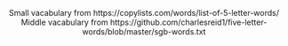 <br />
<div align = "center">
<a href = "https://github.com/vtx123/rdreams_homework/blob/lesson13/Lesson13/doc/gamePlayExample.png"></a>
<br />
<a href = "https://github.com/vtx123/rdreams_homework/blob/lesson13/Lesson13/doc/processPlayAlgo.png"></a>
<br />
Small vacabulary from https://copylists.com/words/list-of-5-letter-words/
Middle vacabulary from https://github.com/charlesreid1/five-letter-words/blob/master/sgb-words.txt
</div>

